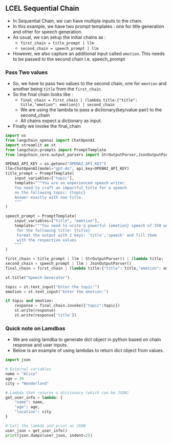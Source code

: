 ## LCEL Sequential Chain
- In Sequential Chain, we can have multiple inputs to the chain.
- In this example, we have two prompt templates : one for title generation and other for speech generation. 
- As usual, we can setup the initial chains as :
    - `first_chain = title_prompt | llm`
    - `second_chain = speech_prompt | llm`
- However, we also capture an additional input called `emotion`. This needs to be passed to the second chain i.e. speech_prompt

### Pass Two values
- So, we have to pass two values to the second chain, one for `emotion` and another being `title` from the `first_chain`.
- So the final chain looks like :
    - `final_chain = first_chain | (lambda title:{"title": title,"emotion": emotion}) | second_chain`
    - We are using the lambda to pass a dictionary(key/value pair) to the second_chain
    - All chains expect a dictionary as input.
- Finally we invoke the final_chain

```python
import os
from langchain_openai import ChatOpenAI
import streamlit as st
from langchain.prompts import PromptTemplate
from langchain_core.output_parsers import StrOutputParser,JsonOutputParser

OPENAI_API_KEY = os.getenv("OPENAI_API_KEY")
llm=ChatOpenAI(model="gpt-4o", api_key=OPENAI_API_KEY)
title_prompt = PromptTemplate(
    input_variables=["topic"],
    template="""You are an experienced speech writer.
    You need to craft an impactful title for a speech 
    on the following topic: {topic}
    Answer exactly with one title.	
    """
)

speech_prompt = PromptTemplate(
    input_variables=["title", "emotion"],
    template="""You need to write a powerful {emotion} speech of 350 words
     for the following title: {title}  
     Format the output with 2 keys: 'title','speech' and fill them
     with the respective values  
    """
)

first_chain = title_prompt | llm | StrOutputParser() | (lambda title: (st.write(title),title)[1])
second_chain = speech_prompt | llm | JsonOutputParser()
final_chain = first_chain | (lambda title:{"title": title,"emotion": emotion}) | second_chain

st.title("Speech Generator")

topic = st.text_input("Enter the topic:")
emotion = st.text_input("Enter the emotion:")

if topic and emotion:
    response = final_chain.invoke({"topic":topic})
    st.write(response)
    st.write(response['title'])


```

### Quick note on Lamdbas
- We are using lamdba to generate dict object in python based on chain response and user inputs.
- Below is an example of using lambdas to return dict object from values.
```python
import json

# External variables
name = "Alice"
age = 30
city = "Wonderland"

# Lambda that returns a dictionary (which can be JSON)
get_user_info = lambda: {
    "name": name,
    "age": age,
    "location": city
}

# Call the lambda and print as JSON
user_json = get_user_info()
print(json.dumps(user_json, indent=2))
```